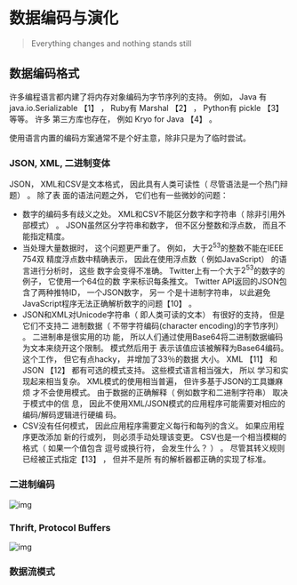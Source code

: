 # 数据编码与演化



> Everything changes and nothing stands still  

## 数据编码格式

许多编程语言都内建了将内存对象编码为字节序列的支持。 例如， Java
有 java.io.Serializable 【1】 ， Ruby有 Marshal 【2】 ， Python有 pickle 【3】 等等。 许多
第三方库也存在， 例如 Kryo for Java 【4】 。  

使用语言内置的编码方案通常不是个好主意，除非只是为了临时尝试。  

### JSON, XML, 二进制变体

JSON， XML和CSV是文本格式， 因此具有人类可读性（ 尽管语法是一个热门辩题） 。 除了表
面的语法问题之外， 它们也有一些微妙的问题：  

+ 数字的编码多有歧义之处。 XML和CSV不能区分数字和字符串（ 除非引用外部模式） 。
  JSON虽然区分字符串和数字， 但不区分整数和浮点数， 而且不能指定精度。
+ 当处理大量数据时， 这个问题更严重了。 例如， 大于$2^{53}$的整数不能在IEEE 754双
  精度浮点数中精确表示， 因此在使用浮点数（ 例如JavaScript） 的语言进行分析时， 这些
  数字会变得不准确。 Twitter上有一个大于$2^{53}$的数字的例子， 它使用一个64位的数
  字来标识每条推文。 Twitter API返回的JSON包含了两种推特ID， 一个JSON数字， 另一
  个是十进制字符串， 以此避免JavaScript程序无法正确解析数字的问题【10】 。
+ JSON和XML对Unicode字符串（ 即人类可读的文本） 有很好的支持， 但是它们不支持二
  进制数据（ 不带字符编码(character encoding)的字节序列） 。 二进制串是很实用的功
  能， 所以人们通过使用Base64将二进制数据编码为文本来绕开这个限制。 模式然后用于
  表示该值应该被解释为Base64编码。 这个工作， 但它有点hacky， 并增加了33％的数据
  大小。 XML 【11】 和JSON 【12】 都有可选的模式支持。 这些模式语言相当强大， 所以
  学习和实现起来相当复杂。 XML模式的使用相当普遍， 但许多基于JSON的工具嫌麻烦
  才不会使用模式。 由于数据的正确解释（ 例如数字和二进制字符串） 取决于模式中的信
  息， 因此不使用XML/JSON模式的应用程序可能需要对相应的编码/解码逻辑进行硬编
  码。
+ CSV没有任何模式， 因此应用程序需要定义每行和每列的含义。 如果应用程序更改添加
  新的行或列， 则必须手动处理该变更。 CSV也是一个相当模糊的格式（ 如果一个值包含
  逗号或换行符， 会发生什么？ ） 。 尽管其转义规则已经被正式指定【13】 ， 但并不是所
  有的解析器都正确的实现了标准。  

### 二进制编码

![img](https://github.com/Qasak/distributed-system/blob/master/%E6%95%B0%E6%8D%AE%E7%B3%BB%E7%BB%9F%E7%9A%84%E5%9F%BA%E7%9F%B3/%E7%BC%96%E7%A0%81%E4%B8%8E%E6%BC%94%E5%8C%96/messagepack-json.png)

### Thrift, Protocol Buffers

![img](https://github.com/Qasak/distributed-system/blob/master/%E6%95%B0%E6%8D%AE%E7%B3%BB%E7%BB%9F%E7%9A%84%E5%9F%BA%E7%9F%B3/%E7%BC%96%E7%A0%81%E4%B8%8E%E6%BC%94%E5%8C%96/Thrift%20BinaryProtocol.png)

### 数据流模式

